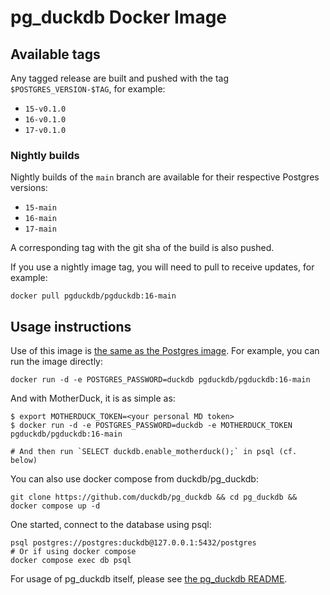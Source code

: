 # pg_duckdb Docker Image

## Available tags

Any tagged release are built and pushed with the tag `$POSTGRES_VERSION-$TAG`, for example:

* `15-v0.1.0`
* `16-v0.1.0`
* `17-v0.1.0`

### Nightly builds

Nightly builds of the `main` branch are available for their respective Postgres versions:

* `15-main`
* `16-main`
* `17-main`

A corresponding tag with the git sha of the build is also pushed.

If you use a nightly image tag, you will need to pull to receive updates, for example:

```
docker pull pgduckdb/pgduckdb:16-main
```

## Usage instructions

Use of this image is [the same as the Postgres image](https://hub.docker.com/_/postgres/). For example, you can run the image directly:

```shell
docker run -d -e POSTGRES_PASSWORD=duckdb pgduckdb/pgduckdb:16-main
```

And with MotherDuck, it is as simple as:
```shell
$ export MOTHERDUCK_TOKEN=<your personal MD token>
$ docker run -d -e POSTGRES_PASSWORD=duckdb -e MOTHERDUCK_TOKEN pgduckdb/pgduckdb:16-main

# And then run `SELECT duckdb.enable_motherduck();` in psql (cf. below)
```

You can also use docker compose from duckdb/pg_duckdb:

```shell
git clone https://github.com/duckdb/pg_duckdb && cd pg_duckdb && docker compose up -d
```

One started, connect to the database using psql:

```shell
psql postgres://postgres:duckdb@127.0.0.1:5432/postgres
# Or if using docker compose
docker compose exec db psql
```

For usage of pg_duckdb itself, please see [the pg_duckdb README](https://github.com/duckdb/pg_duckdb).
